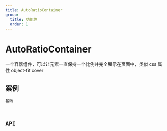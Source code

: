 ```yaml
---
title: AutoRatioContainer
group:
  title: 功能性
  order: 1
---
```


# AutoRatioContainer

一个容器组件，可以让元素一直保持一个比例并完全展示在页面中，类似 css 属性 object-fit cover

## 案例

<code src="./demo/index.tsx" description="可以尝试按住容器右下角拖动缩放">基础</demo>

## API

<API id="AutoRatioContainer"></API>
